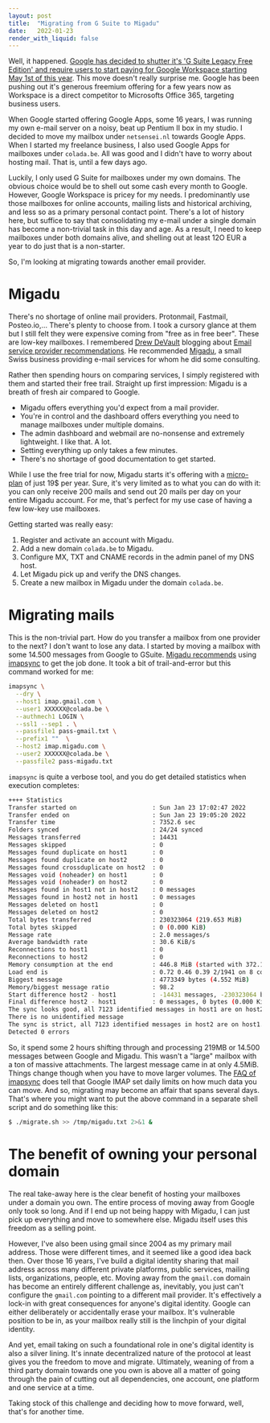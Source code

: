 ```yaml
---
layout: post
title:  "Migrating from G Suite to Migadu"
date:   2022-01-23
render_with_liquid: false
---
```

Well, it happened. [Google has decided to shutter it's 'G Suite Legacy Free Edition' and require users to start paying for Google Workspace starting May 1st of this year](https://9to5google.com/2022/01/19/g-suite-legacy-free-edition/). This move doesn't really surprise me. Google has been pushing out it's generous freemium offering for a few years now as Workspace is a direct competitor to Microsofts Office 365, targeting business users.

When Google started offering Google Apps, some 16 years, I was running my own e-mail server on a noisy, beat up
Pentium II box in my studio. I decided to move my mailbox under `netsensei.nl` towards Google Apps. When I started my
freelance business, I also used Google Apps for mailboxes under `colada.be`. All was good and I didn't have to
worry about hosting mail. That is, until a few days ago.

Luckily, I only used G Suite for mailboxes under my own domains. The obvious choice would be to shell out some cash
every month to Google. However, Google Workspace is pricey for my needs. I predominantly use those mailboxes for
online accounts, mailing lists and historical archiving, and less so as a primary personal contact point. There's
a lot of history here, but suffice to say that consolidating my e-mail under a single domain has become a
non-trivial task in this day and age. As a result, I need to keep mailboxes under both domains alive, and shelling out
at least 12O EUR a year to do just that is a non-starter.

So, I'm looking at migrating towards another email provider.

# Migadu

There's no shortage of online mail providers. Protonmail, Fastmail, Posteo.io,... There's plenty to choose from.
I took a cursory glance at them but I still felt they were expensive coming from "free as in free beer". These are
low-key mailboxes. I remembered [Drew DeVault](https://drewdevault.com) blogging about [Email service provider recommendations](https://drewdevault.com/2020/06/19/Mail-service-provider-recommendations.html).
He recommended [Migadu](https://www.migadu.com/), a small Swiss business providing e-mail services for whom he did some consulting.

Rather then spending hours on comparing services, I simply registered with them and started their free trail.
Straight up first impression: Migadu is a breath of fresh air compared to Google.

* Migadu offers everything you'd expect from a mail provider.
* You're in control and the dashboard offers everything you need to manage mailboxes under multiple domains.
* The admin dashboard and webmail are no-nonsense and extremely lightweight. I like that. A lot.
* Setting everything up only takes a few minutes.
* There's no shortage of good documentation to get started.

While I use the free trial for now, Migadu starts it's offering with a [micro-plan](https://www.migadu.com/pricing/) of just 19$ per year.
Sure, it's very limited as to what you can do with it: you can only receive 200 mails and send out 20 mails per day on your entire Migadu account.
For me, that's perfect for my use case of having a few low-key use mailboxes.

Getting started was really easy:

1. Register and activate an account with Migadu.
2. Add a new domain `colada.be` to Migadu.
3. Configure MX, TXT and CNAME records in the admin panel of my DNS host.
4. Let Migadu pick up and verify the DNS changes.
5. Create a new mailbox in Migadu under the domain `colada.be`.

# Migrating mails

This is the non-trivial part. How do you transfer a mailbox from one provider to the next? I don't want to lose any data.
I started by moving a mailbox with some 14.500 messages from Google to GSuite. [Migadu recommends](https://www.migadu.com/guides/imapsync/)
using [imapsync](https://imapsync.lamiral.info) to get the job done. It took a bit of trail-and-error but this command worked for me:

```bash
imapsync \
  --dry \
  --host1 imap.gmail.com \
  --user1 XXXXXX@colada.be \
  --authmech1 LOGIN \
  --ssl1 --sep1 . \
  --passfile1 pass-gmail.txt \
  --prefix1 ""  \
  --host2 imap.migadu.com \
  --user2 XXXXXX@colada.be \
  --passfile2 pass-migadu.txt
```

`imapsync` is quite a verbose tool, and you do get detailed statistics when execution completes:

```bash
++++ Statistics
Transfer started on                     : Sun Jan 23 17:02:47 2022
Transfer ended on                       : Sun Jan 23 19:05:20 2022
Transfer time                           : 7352.6 sec
Folders synced                          : 24/24 synced
Messages transferred                    : 14431
Messages skipped                        : 0
Messages found duplicate on host1       : 0
Messages found duplicate on host2       : 0
Messages found crossduplicate on host2  : 0
Messages void (noheader) on host1       : 0
Messages void (noheader) on host2       : 0
Messages found in host1 not in host2    : 0 messages
Messages found in host2 not in host1    : 0 messages
Messages deleted on host1               : 0
Messages deleted on host2               : 0
Total bytes transferred                 : 230323064 (219.653 MiB)
Total bytes skipped                     : 0 (0.000 KiB)
Message rate                            : 2.0 messages/s
Average bandwidth rate                  : 30.6 KiB/s
Reconnections to host1                  : 0
Reconnections to host2                  : 0
Memory consumption at the end           : 446.8 MiB (started with 372.1 MiB)
Load end is                             : 0.72 0.46 0.39 2/1941 on 8 cores
Biggest message                         : 4773349 bytes (4.552 MiB)
Memory/biggest message ratio            : 98.2
Start difference host2 - host1          : -14431 messages, -230323064 bytes (-219.653 MiB)
Final difference host2 - host1          : 0 messages, 0 bytes (0.000 KiB)
The sync looks good, all 7123 identified messages in host1 are on host2.
There is no unidentified message
The sync is strict, all 7123 identified messages in host2 are on host1.
Detected 0 errors
```

So, it spend some 2 hours shifting through and processing 219MB or 14.500 messages between Google and Migadu. This wasn't a "large" mailbox
with a ton of massive attachments. The largest message came in at only 4.5MiB. Things change though when you have to move larger volumes.
The [FAQ of imapsync](https://imapsync.lamiral.info/FAQ.d/FAQ.Gmail.txt) does tell that Google IMAP set daily limits on how much data
you can move. And so, migrating may become an affair that spans several days. That's where you might want to put the above command
in a separate shell script and do something like this:

```bash
$ ./migrate.sh >> /tmp/migadu.txt 2>&1 &
```

# The benefit of owning your personal domain

The real take-away here is the clear benefit of hosting your mailboxes under a domain you own. The entire process of moving away from Google only
took so long. And if I end up not being happy with Migadu, I can just pick up everything and move to somewhere else. Migadu itself uses this freedom
as a selling point.

However, I've also been using gmail since 2004 as my primary mail address. Those were different times, and it seemed like a good idea
back then. Over those 16 years, I've build a digital identity sharing that mail address across many different private platforms, public services,
mailing lists, organizations, people, etc. Moving away from the `gmail.com` domain has become an entirely different challenge as, inevitably, you just
can't configure the `gmail.com` pointing to a different mail provider. It's effectively a lock-in with great consequences for anyone's digital
identity. Google can either deliberately or accidentally erase your mailbox. It's vulnerable position to be in, as your mailbox really still is the
linchpin of your digital identity.

And yet, email taking on such a foundational role in one's digital identity is also a silver lining. It's innate decentralized nature of the protocol
at least gives you the freedom to move and migrate. Ultimately, weaning of from a third party domain towards one you own is above all a matter of going
through the pain of cutting out all dependencies, one account, one platform and one service at a time.

Taking stock of this challenge and deciding how to move forward, well, that's for another time.